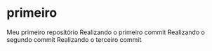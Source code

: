 # primeiro
 Meu primeiro repositório
 Realizando o primeiro commit
 Realizando o segundo commit
 Realizando o terceiro commit
 
